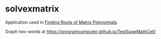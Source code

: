 # solvexmatrix
Application used in [Finding Roots of Matrix Polynomials](https://murl.uic.edu/wp-content/uploads/sites/843/2022/01/Finding_Roots_of_Matrix_Polynomials.pdf)

Graph two-words at https://programcomputer.github.io/TestSageMathCell/

